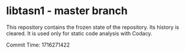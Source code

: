 # libtasn1 - master branch

This repository contains the frozen state of the repository.
Its history is cleared. It is used only for static code
analysis with Codacy.

Commit Time: 1716271422
